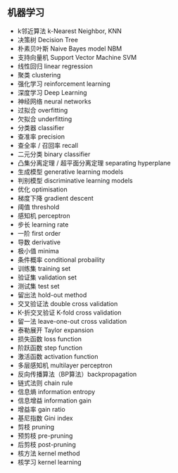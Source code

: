 ## 机器学习

* k邻近算法 k-Nearest Neighbor, KNN
* 决策树 Decision Tree
* 朴素贝叶斯 Naive Bayes model NBM
* 支持向量机 Support Vector Machine SVM
* 线性回归 linear regression
* 聚类 clustering
* 强化学习 reinforcement learning
* 深度学习 Deep Learning
* 神经网络 neural networks
* 过拟合 overfitting
* 欠拟合 underfitting
* 分类器 classifier
* 查准率 precision
* 查全率 / 召回率 recall
* 二元分类 binary classifier
* 凸集分离定理 / 超平面分离定理 separating hyperplane
* 生成模型 generative learning models
* 判别模型 discriminative learning models
* 优化 optimisation
* 梯度下降 gradient descent
* 阈值 threshold
* 感知机 perceptron
* 步长 learning rate
* 一阶 first order
* 导数 derivative
* 极小值 minima
* 条件概率 conditional probaility
* 训练集 training set
* 验证集 validation set
* 测试集 test set
* 留出法 hold-out method
* 交叉验证法 double cross validation
* K-折交叉验证 K-fold  cross validation
* 留一法 leave-one-out cross validation
* 泰勒展开 Taylor expansion
* 损失函数 loss function
* 阶跃函数 step function
* 激活函数 activation function
* 多层感知机 multilayer perceptron 
* 反向传播算法（BP算法）backpropagation
* 链式法则 chain rule
* 信息熵 information entropy
* 信息增益 information gain
* 增益率 gain ratio
* 基尼指数 Gini index
* 剪枝 pruning
* 预剪枝 pre-pruning
* 后剪枝 post-pruning
* 核方法 kernel method
* 核学习 kernel learning















